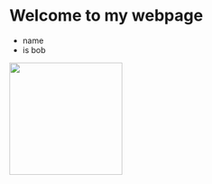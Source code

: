<tbody>
<script src="https://ajax.googleapis.com/ajax/libs/jquery/1.7.1/jquery.min.js"></script>
<script src="script.js"></script>
<!-- Content -->
<h1>Welcome to my webpage</h1>
<ul>
<li>name</li>
<li>is bob</li>
</ul>
<p><img src="http://punmeup.com/wp-content/uploads/2017/07/Chemistry-pun.jpg" description="" height="200" width="" /></p>
